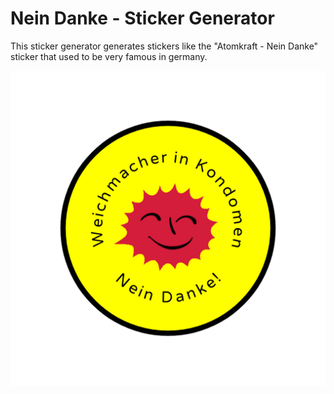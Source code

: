 # Nein Danke - Sticker Generator

This sticker generator generates stickers like the "Atomkraft - Nein Danke" sticker that used to be very famous in germany.

![alt text](https://raw.githubusercontent.com/barafael/NO-THANKS-sticker-generator/master/screenshot1.png)
